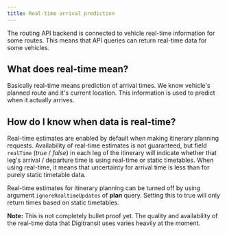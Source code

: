 ```yaml
---
title: Real-time arrival prediction
---
```


The routing API backend is connected to vehicle real-time information for some routes. This means that API queries can return real-time data for some vehicles.

## What does real-time mean?
Basically real-time means prediction of arrival times. We know vehicle's planned route and it's current location. This information is used to predict when it actually arrives.

## How do I know when data is real-time?
Real-time estimates are enabled by default when making itinerary planning requests. Availability of real-time estimates is not guaranteed, but field `realTime` (*true* / *false*) in each leg of the itinerary will indicate whether that leg's arrival / departure time is using real-time or static timetables. When using real-time, it means that uncertainty for arrival time is less than for purely static timetable data.

Real-time estimates for itinerary planning can be turned off by using argument `ignoreRealtimeUpdates` of **plan** query. Setting this to true will only return times based on static timetables.

**Note:** This is not completely bullet proof yet. The quality and availability of the real-time data that Digitransit uses varies heavily at the moment.
